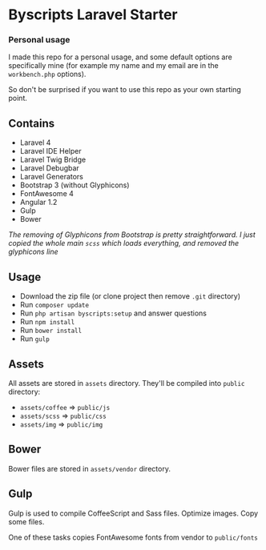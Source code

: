 # Byscripts Laravel Starter

### Personal usage

I made this repo for a personal usage, and some default options are specifically mine
(for example my name and my email are in the `workbench.php` options).

So don't be surprised if you want to use this repo as your own starting point.

## Contains

- Laravel 4
- Laravel IDE Helper
- Laravel Twig Bridge
- Laravel Debugbar
- Laravel Generators
- Bootstrap 3 (without Glyphicons)
- FontAwesome 4
- Angular 1.2
- Gulp
- Bower

*The removing of Glyphicons from Bootstrap is pretty straightforward.*
*I just copied the whole main `scss` which loads everything, and removed the glyphicons line*

## Usage

* Download the zip file (or clone project then remove `.git` directory)
* Run `composer update`
* Run `php artisan byscripts:setup` and answer questions
* Run `npm install`
* Run `bower install`
* Run `gulp`

## Assets

All assets are stored in `assets` directory. They'll be compiled into `public` directory:

- `assets/coffee` => `public/js`
- `assets/scss` => `public/css`
- `assets/img` => `public/img`

## Bower

Bower files are stored in `assets/vendor` directory.

## Gulp

Gulp is used to compile CoffeeScript and Sass files. Optimize images. Copy some files.

One of these tasks copies FontAwesome fonts from vendor to `public/fonts`
